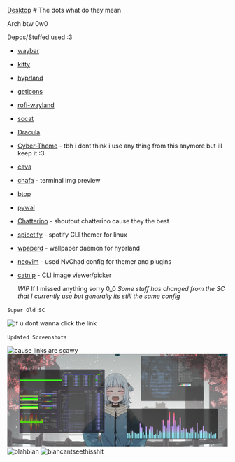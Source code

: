 [Desktop](https://femboy.beauty/hmBeE) # The dots what do they mean


Arch btw 0w0

Depos/Stuffed used :3
- [waybar](https://github.com/Alexays/Waybar)
- [kitty](https://sw.kovidgoyal.net/kitty/)
- [hyprland](https://github.com/hyprwm/Hyprland)
- [geticons](https://git.sr.ht/~zethra/geticons)
- [rofi-wayland](https://github.com/lbonn/rofi)
- [socat](http://www.dest-unreach.org/socat/)
- [Dracula](https://draculatheme.com/hyprland)
- [Cyber-Theme](https://github.com/taylor85345/cyber-hyprland-theme) - tbh i dont think i use any thing from this anymore but ill keep it :3
- [cava](https://github.com/karlstav/cava)
- [chafa](https://hpjansson.org/chafa/) - terminal img preview
- [btop](https://github.com/aristocratos/btop)
- [pywal](https://github.com/dylanaraps/pywal)
- [Chatterino](https://github.com/SevenTV/chatterino7/releases) - shoutout chatterino cause they the best
- [spicetify](https://github.com/spicetify/spicetify-cli) - spotify CLI themer for linux
- [wpaperd](https://github.com/danyspin97/wpaperd) - wallpaper daemon for hyprland
- [neovim](https://neovim.io/) - used NvChad config for themer and plugins
- [catnip](https://github.com/sweetbbak/catnip) - CLI image viewer/picker

  *WIP* If I missed anything sorry 0_0 *Some stuff has changed from the SC that I currently use but generally its still the same config*

 `Super Old SC`
 
 ![if u dont wanna click the link](https://github.com/mrEtac/thedots/blob/main/screenshot/2024-04-01-063413_hyprshot.png)


`Updated Screenshots`

![cause links are scawy](https://github.com/mrEtac/thedots/blob/main/screenshot/2024-04-26-065111_hyprshot.png)
![cause links are scawy2](https://github.com/mrEtac/thedots/blob/main/screenshot/2024-04-26-070731_hyprshot.png)
![blahblah](https://github.com/mrEtac/thedots/blob/main/screenshot/2024-04-26-142942_hyprshot.png)
![blahcantseethisshit](https://github.com/mrEtac/thedots/blob/main/screenshot/2024-04-27-172520_hyprshot.png) 
